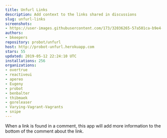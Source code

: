 ```yaml
---
title: Unfurl Links
description: Add context to the links shared in discussions
slug: unfurl-links
screenshots:
- https://user-images.githubusercontent.com/173/32036265-57a501ca-b9e4-11e7-9db3-52374fb7290c.png
authors:
- bkeepers
repository: probot/unfurl
host: http://probot-unfurl.herokuapp.com
stars: 55
updated: 2019-05-12 22:24:10 UTC
installations: 256
organizations:
- overtrue
- reactiveui
- apereo
- Eugeny
- probot
- benbalter
- thibmaek
- goreleaser
- Varying-Vagrant-Vagrants
- snipe
---
```


When a link is found in a comment, this app will add more information to the bottom of the comment about the link.
